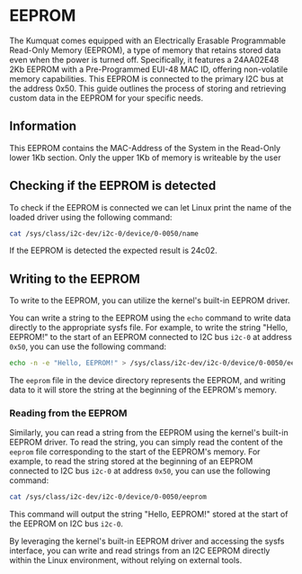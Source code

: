 # EEPROM

The Kumquat comes equipped with an Electrically Erasable Programmable Read-Only Memory (EEPROM), a type of memory that retains stored data even when the power is turned off. Specifically, it features a 24AA02E48 2Kb EEPROM with a Pre-Programmed EUI-48 MAC ID, offering non-volatile memory capabilities. This EEPROM is connected to the primary I2C bus at the address 0x50. This guide outlines the process of storing and retrieving custom data in the EEPROM for your specific needs.

## Information

This EEPROM contains the MAC-Address of the System in the Read-Only lower 1Kb section. Only the upper 1Kb of memory is writeable by the user

## Checking if the EEPROM is detected

To check if the EEPROM is connected we can let Linux print the name of the loaded driver using the following command:

```sh
cat /sys/class/i2c-dev/i2c-0/device/0-0050/name
```

If the EEPROM is detected the expected result is 24c02.

## Writing to the EEPROM

To write to the EEPROM, you can utilize the kernel's built-in EEPROM driver.

You can write a string to the EEPROM using the `echo` command to write data directly to the appropriate sysfs file. For example, to write the string "Hello, EEPROM!" to the start of an EEPROM connected to I2C bus `i2c-0` at address `0x50`, you can use the following command:

```sh
echo -n -e "Hello, EEPROM!" > /sys/class/i2c-dev/i2c-0/device/0-0050/eeprom
```

The `eeprom` file in the device directory represents the EEPROM, and writing data to it will store the string at the beginning of the EEPROM's memory.

### Reading from the EEPROM

Similarly, you can read a string from the EEPROM using the kernel's built-in EEPROM driver. To read the string, you can simply read the content of the `eeprom` file corresponding to the start of the EEPROM's memory. For example, to read the string stored at the beginning of an EEPROM connected to I2C bus `i2c-0` at address `0x50`, you can use the following command:

```sh
cat /sys/class/i2c-dev/i2c-0/device/0-0050/eeprom
```

This command will output the string "Hello, EEPROM!" stored at the start of the EEPROM on I2C bus `i2c-0`.

By leveraging the kernel's built-in EEPROM driver and accessing the sysfs interface, you can write and read strings from an I2C EEPROM directly within the Linux environment, without relying on external tools.